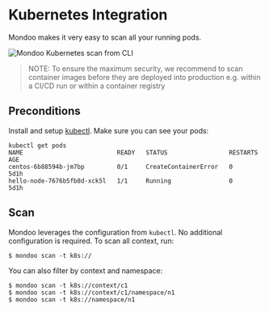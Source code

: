 # Kubernetes Integration

Mondoo makes it very easy to scan all your running pods.

![Mondoo Kubernetes scan from CLI](../../assets/videos/k8s-scan.gif)

> NOTE: To ensure the maximum security, we recommend to scan container images before they are deployed into production e.g. within a CI/CD run or within a container registry

## Preconditions

Install and setup [kubectl](https://kubernetes.io/docs/tasks/tools/install-kubectl/). Make sure you can see your pods:

```
kubectl get pods
NAME                          READY   STATUS                 RESTARTS   AGE
centos-6b88594b-jm7bp         0/1     CreateContainerError   0          5d1h
hello-node-7676b5fb8d-xck5l   1/1     Running                0          5d1h
```

## Scan

Mondoo leverages the configuration from `kubectl`. No additional configuration is required. To scan all context, run:

```
$ mondoo scan -t k8s://
```

You can also filter by context and namespace:

```
$ mondoo scan -t k8s://context/c1
$ mondoo scan -t k8s://context/c1/namespace/n1
$ mondoo scan -t k8s://namespace/n1
```